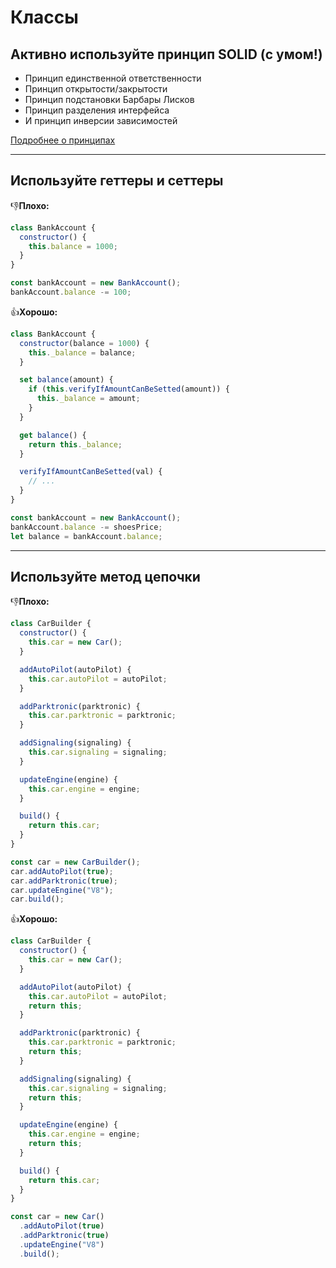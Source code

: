 # Классы

## Активно используйте принцип SOLID (с умом!)

- Принцип единственной ответственности
- Принцип открытости/закрытости
- Принцип подстановки Барбары Лисков
- Принцип разделения интерфейса
- И принцип инверсии зависимостей

[Подробнее о принципах](solid/index.md)

---

## Используйте геттеры и сеттеры

👎**Плохо:**

```javascript
class BankAccount {
  constructor() {
    this.balance = 1000;
  }
}

const bankAccount = new BankAccount();
bankAccount.balance -= 100;
```

👍**Хорошо:**

```javascript
class BankAccount {
  constructor(balance = 1000) {
    this._balance = balance;
  }

  set balance(amount) {
    if (this.verifyIfAmountCanBeSetted(amount)) {
      this._balance = amount;
    }
  }

  get balance() {
    return this._balance;
  }

  verifyIfAmountCanBeSetted(val) {
    // ...
  }
}

const bankAccount = new BankAccount();
bankAccount.balance -= shoesPrice;
let balance = bankAccount.balance;
```

---

## Используйте метод цепочки

👎**Плохо:**

```javascript
class CarBuilder {
  constructor() {
    this.car = new Car();
  }

  addAutoPilot(autoPilot) {
    this.car.autoPilot = autoPilot;
  }

  addParktronic(parktronic) {
    this.car.parktronic = parktronic;
  }

  addSignaling(signaling) {
    this.car.signaling = signaling;
  }

  updateEngine(engine) {
    this.car.engine = engine;
  }

  build() {
    return this.car;
  }
}

const car = new CarBuilder();
car.addAutoPilot(true);
car.addParktronic(true);
car.updateEngine("V8");
car.build();
```

👍**Хорошо:**

```javascript
class CarBuilder {
  constructor() {
    this.car = new Car();
  }

  addAutoPilot(autoPilot) {
    this.car.autoPilot = autoPilot;
    return this;
  }

  addParktronic(parktronic) {
    this.car.parktronic = parktronic;
    return this;
  }

  addSignaling(signaling) {
    this.car.signaling = signaling;
    return this;
  }

  updateEngine(engine) {
    this.car.engine = engine;
    return this;
  }

  build() {
    return this.car;
  }
}

const car = new Car()
  .addAutoPilot(true)
  .addParktronic(true)
  .updateEngine("V8")
  .build();
```
